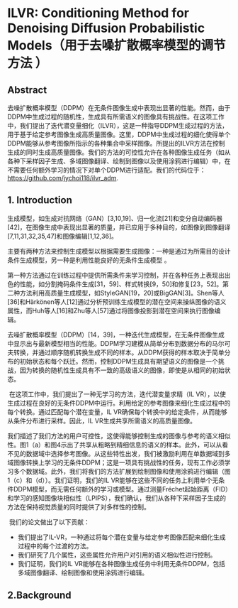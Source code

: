 # ILVR: Conditioning Method for Denoising Diffusion Probabilistic Models（用于去噪扩散概率模型的调节方法 ）

## Abstract

​	去噪扩散概率模型（DDPM）在无条件图像生成中表现出显著的性能。然而，由于DDPM中生成过程的随机性，生成具有所需语义的图像具有挑战性。在这项工作中，我们提出了迭代潜变量细化（ILVR），这是一种指导DDPM生成过程的方法，用于基于给定参考图像生成高质量图像。这里，DDPM中生成过程的细化使得单个DDPM能够从参考图像所指示的各种集合中采样图像。所提出的ILVR方法在控制生成的同时生成高质量图像。我们的方法的可控性允许在各种图像生成任务（如从各种下采样因子生成、多域图像翻译、绘制到图像以及使用涂鸦进行编辑）中，在不需要任何额外学习的情况下对单个DDPM进行适配。我们的代码位于：https://github.com/jychoi118/ilvr_adm. 

## 1. Introduction

​	生成模型，如生成对抗网络（GAN）[3,10,19]、归一化流[21]和变分自动编码器[42]，在图像生成中表现出显著的质量，并已应用于多种目的，如图像到图像翻译[7,11,31,32,35,47]和图像编辑[1,12,36]。

​	主要有两种方法来控制生成模型以根据需要生成图像：一种是通过为所需目的设计条件生成模型，另一种是利用性能良好的无条件生成模型 。

​	第一种方法通过在训练过程中提供所需条件来学习控制，并在各种任务上表现出出色的性能，如分割掩码条件生成[31，59]、样式转换[9，50]和修复[23，52]。第二种方法利用高质量生成模型，如StyleGAN[19，20]或BigGAN[3]。Shen等人[36]和Härkönen等人[12]通过分析预训练生成模型的潜在空间来操纵图像的语义属性，而Huh等人[16]和Zhu等人[57]通过将图像投影到潜在空间来执行图像编辑。 

​	去噪扩散概率模型（DDPM）[14，39]，一种迭代生成模型，在无条件图像生成中显示出与最新模型相当的性能。DDPM学习建模从简单分布到数据分布的马尔可夫转换，并通过顺序随机转换生成不同的样本。从DDPM获得的样本取决于简单分布的初始状态和每个跃迁。然而，控制DDPM生成具有期望语义的图像是一个挑战，因为转换的随机性生成具有不一致的高级语义的图像，即使是从相同的初始状态。 

​	在这项工作中，我们提出了一种无学习的方法，迭代潜变量求精（IL  VR），以使生成过程在良好的无条件DDPM中运行。利用给定的参考图像来细化生成过程中的每个转换。通过匹配每个潜在变量，IL  VR确保每个转换中的给定条件，从而能够从条件分布进行采样。因此，IL VR生成共享所需语义的高质量图像。 

​	我们描述了我们方法的用户可控性，这使得能够控制生成的图像与参考的语义相似性。图1（a）和图4示出了共享从粗略到精细信息的语义的样本。此外，可以从看不见的数据域中选择参考图像。从这些特性出发，我们被激励利用在单数据域到多域图像转换上学习的无条件DDPM；这是一项具有挑战性的任务，现有工作必须学习多个数据域。此外，我们将我们的方法扩展到绘制图像和使用涂鸦进行编辑（图1（c）和（d））。我们证明，我们的IL  VR能够在这些不同的任务上利用单个无条件DDPM模型，而无需任何额外的学习或模型。通过测量Fréchet起始距离（FID）和学习的感知图像块相似性（LPIPS），我们确认，我们从各种下采样因子生成的方法在保持视觉质量的同时提供了对多样性的控制。 

​	我们的论文做出了以下贡献： 

- 我们提出了IL-VR，一种通过将每个潜在变量与给定参考图像匹配来细化生成过程中的每个过渡的方法。 
- 我们研究了几个属性，这些属性允许用户对引用的语义相似性进行控制。 
- 我们证明，我们的IL VR能够在各种图像生成任务中利用无条件DDPM，包括多域图像翻译、绘制图像和使用涂鸦进行编辑。 

## 2.Background

​	

​	